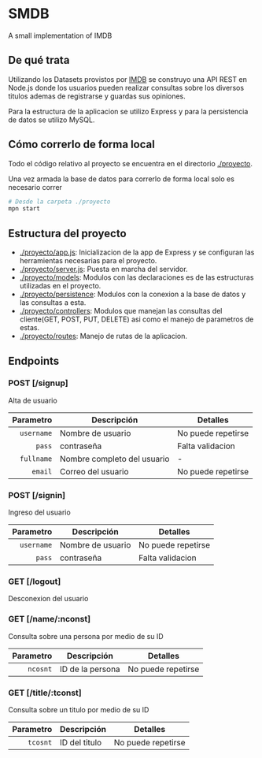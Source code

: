 # SMDB
A small implementation of IMDB

## De qué trata

Utilizando los Datasets provistos por [IMDB](https://www.imdb.com/interfaces/) se construyo una API REST en Node.js donde los usuarios pueden realizar consultas sobre los diversos titulos ademas de registrarse y guardas sus opiniones.

Para la estructura de la aplicacion se utilizo Express y para la persistencia de datos se utilizo MySQL.

## Cómo correrlo de forma local

Todo el código relativo al proyecto se encuentra en el directorio [./proyecto](./proyecto/).

Una vez armada la base de datos para correrlo de forma local solo es necesario correr

```sh
# Desde la carpeta ./proyecto
mpn start
```

## Estructura del proyecto

- [./proyecto/app.js](./proyecto/app.js): Inicializacion de la app de Express y se configuran las herramientas necesarias para el proyecto.
- [./proyecto/server.js](./proyecto/server.js): Puesta en marcha del servidor.
- [./proyecto/models](./proyecto/models): Modulos con las declaraciones es de las estructuras utilizadas en el proyecto.
- [./proyecto/persistence](./proyecto/persistence): Modulos con la conexion a la base de datos y las consultas a esta.
- [./proyecto/controllers](./proyecto/controllers): Modulos que manejan las consultas del cliente(GET, POST, PUT, DELETE) asi como el manejo de parametros de estas.
- [./proyecto/routes](./proyecto/routes): Manejo de rutas de la aplicacion.

## Endpoints

### POST [/signup]

Alta de usuario

Parametro | Descripción | Detalles
--:|--|--
`username` | Nombre de usuario | No puede repetirse
`pass` | contraseña | Falta validacion
`fullname` | Nombre completo del usuario | -
`email` | Correo del usuario | No puede repetirse

### POST [/signin]

Ingreso del usuario

Parametro | Descripción | Detalles
--:|--|--
`username` | Nombre de usuario | No puede repetirse
`pass` | contraseña | Falta validacion

### GET [/logout]

Desconexion del usuario

### GET [/name/:nconst]

Consulta sobre una persona por medio de su ID

Parametro | Descripción | Detalles
--:|--|--
`ncosnt` | ID de la persona | No puede repetirse

### GET [/title/:tconst]

Consulta sobre un titulo por medio de su ID

Parametro | Descripción | Detalles
--:|--|--
`tcosnt` | ID del titulo | No puede repetirse
